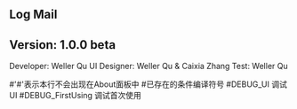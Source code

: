 ﻿Log Mail
-------------------------------
Version: 1.0.0 beta
-------------------------------
Developer:		Weller Qu
UI Designer:	Weller Qu
				& Caixia Zhang
Test:			Weller Qu

#'#'表示本行不会出现在About面板中
#已存在的条件编译符号
#DEBUG_UI			调试UI
#DEBUG_FirstUsing	调试首次使用